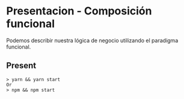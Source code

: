 # Presentacion - Composición funcional
Podemos describir nuestra lógica de negocio utilizando el paradigma
funcional.

## Present

```
> yarn && yarn start
Or
> npm && npm start
```
